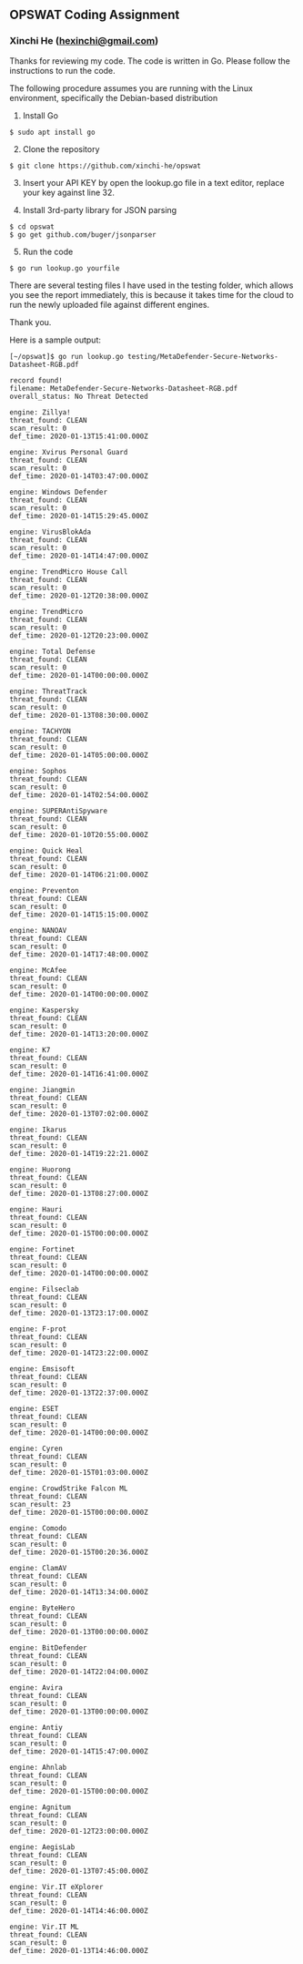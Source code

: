 ## OPSWAT Coding Assignment
### Xinchi He (hexinchi@gmail.com)

Thanks for reviewing my code. The code is written in Go. Please follow the instructions to run the code.

The following procedure assumes you are running with the Linux environment, specifically the Debian-based distribution

1. Install Go
```
$ sudo apt install go
```

2. Clone the repository
```
$ git clone https://github.com/xinchi-he/opswat
```


3. Insert your API KEY by open the lookup.go file in a text editor, replace your key against line 32.

4. Install 3rd-party library for JSON parsing
```
$ cd opswat
$ go get github.com/buger/jsonparser
```

5. Run the code
```
$ go run lookup.go yourfile
```
There are several testing files I have used in the testing folder, which allows you see the report immediately, this is because it takes time for the cloud to run the newly uploaded file against different engines.

Thank you.

Here is a sample output:
```
[~/opswat]$ go run lookup.go testing/MetaDefender-Secure-Networks-Datasheet-RGB.pdf

record found!
filename: MetaDefender-Secure-Networks-Datasheet-RGB.pdf
overall_status: No Threat Detected

engine: Zillya!
threat_found: CLEAN 
scan_result: 0
def_time: 2020-01-13T15:41:00.000Z

engine: Xvirus Personal Guard
threat_found: CLEAN 
scan_result: 0
def_time: 2020-01-14T03:47:00.000Z

engine: Windows Defender
threat_found: CLEAN 
scan_result: 0
def_time: 2020-01-14T15:29:45.000Z

engine: VirusBlokAda
threat_found: CLEAN 
scan_result: 0
def_time: 2020-01-14T14:47:00.000Z

engine: TrendMicro House Call
threat_found: CLEAN 
scan_result: 0
def_time: 2020-01-12T20:38:00.000Z

engine: TrendMicro
threat_found: CLEAN 
scan_result: 0
def_time: 2020-01-12T20:23:00.000Z

engine: Total Defense
threat_found: CLEAN 
scan_result: 0
def_time: 2020-01-14T00:00:00.000Z

engine: ThreatTrack
threat_found: CLEAN 
scan_result: 0
def_time: 2020-01-13T08:30:00.000Z

engine: TACHYON
threat_found: CLEAN 
scan_result: 0
def_time: 2020-01-14T05:00:00.000Z

engine: Sophos
threat_found: CLEAN 
scan_result: 0
def_time: 2020-01-14T02:54:00.000Z

engine: SUPERAntiSpyware
threat_found: CLEAN 
scan_result: 0
def_time: 2020-01-10T20:55:00.000Z

engine: Quick Heal
threat_found: CLEAN 
scan_result: 0
def_time: 2020-01-14T06:21:00.000Z

engine: Preventon
threat_found: CLEAN 
scan_result: 0
def_time: 2020-01-14T15:15:00.000Z

engine: NANOAV
threat_found: CLEAN 
scan_result: 0
def_time: 2020-01-14T17:48:00.000Z

engine: McAfee
threat_found: CLEAN 
scan_result: 0
def_time: 2020-01-14T00:00:00.000Z

engine: Kaspersky
threat_found: CLEAN 
scan_result: 0
def_time: 2020-01-14T13:20:00.000Z

engine: K7
threat_found: CLEAN 
scan_result: 0
def_time: 2020-01-14T16:41:00.000Z

engine: Jiangmin
threat_found: CLEAN 
scan_result: 0
def_time: 2020-01-13T07:02:00.000Z

engine: Ikarus
threat_found: CLEAN 
scan_result: 0
def_time: 2020-01-14T19:22:21.000Z

engine: Huorong
threat_found: CLEAN 
scan_result: 0
def_time: 2020-01-13T08:27:00.000Z

engine: Hauri
threat_found: CLEAN 
scan_result: 0
def_time: 2020-01-15T00:00:00.000Z

engine: Fortinet
threat_found: CLEAN 
scan_result: 0
def_time: 2020-01-14T00:00:00.000Z

engine: Filseclab
threat_found: CLEAN 
scan_result: 0
def_time: 2020-01-13T23:17:00.000Z

engine: F-prot
threat_found: CLEAN 
scan_result: 0
def_time: 2020-01-14T23:22:00.000Z

engine: Emsisoft
threat_found: CLEAN 
scan_result: 0
def_time: 2020-01-13T22:37:00.000Z

engine: ESET
threat_found: CLEAN 
scan_result: 0
def_time: 2020-01-14T00:00:00.000Z

engine: Cyren
threat_found: CLEAN 
scan_result: 0
def_time: 2020-01-15T01:03:00.000Z

engine: CrowdStrike Falcon ML
threat_found: CLEAN 
scan_result: 23
def_time: 2020-01-15T00:00:00.000Z

engine: Comodo
threat_found: CLEAN 
scan_result: 0
def_time: 2020-01-15T00:20:36.000Z

engine: ClamAV
threat_found: CLEAN 
scan_result: 0
def_time: 2020-01-14T13:34:00.000Z

engine: ByteHero
threat_found: CLEAN 
scan_result: 0
def_time: 2020-01-13T00:00:00.000Z

engine: BitDefender
threat_found: CLEAN 
scan_result: 0
def_time: 2020-01-14T22:04:00.000Z

engine: Avira
threat_found: CLEAN 
scan_result: 0
def_time: 2020-01-13T00:00:00.000Z

engine: Antiy
threat_found: CLEAN 
scan_result: 0
def_time: 2020-01-14T15:47:00.000Z

engine: Ahnlab
threat_found: CLEAN 
scan_result: 0
def_time: 2020-01-15T00:00:00.000Z

engine: Agnitum
threat_found: CLEAN 
scan_result: 0
def_time: 2020-01-12T23:00:00.000Z

engine: AegisLab
threat_found: CLEAN 
scan_result: 0
def_time: 2020-01-13T07:45:00.000Z

engine: Vir.IT eXplorer
threat_found: CLEAN 
scan_result: 0
def_time: 2020-01-14T14:46:00.000Z

engine: Vir.IT ML
threat_found: CLEAN 
scan_result: 0
def_time: 2020-01-13T14:46:00.000Z

```
